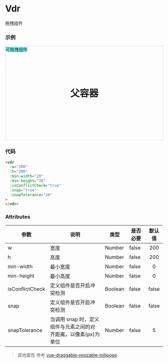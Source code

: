 # Vdr

拖拽组件

### 示例

<!-- 这个是部署到github下的lollipope-ui仓库下 所以添加lollipope-ui  -->

<div style="width:100%; height:300px; border:1px dashed #ccc ; position:relative;">
<h1 style="padding:0;margin:0;width:100%;height:100%;line-height:300px; position:absolute; top:0;left:0; text-align:center;font-size:30px;font-weight:bold;">父容器</h1>
    <l-vdr
    style='background:#82fbf9'
        :w="200"
        :h="200"
        :parent="true"
        :min-width="20"
        :min-height="20"
        :isConflictCheck="true"
        :snap="true"
        :snapTolerance="20"
        >可拖拽组件
    </l-vdr>
</div>

### 代码

```html
<vdr
  :w="200"
  :h="200"
  :min-width="20"
  :min-height="20"
  :isConflictCheck="true"
  :snap="true"
  :snapTolerance="20"
>
</vdr>
```

### Attributes

| 参数            | 说明                                                           | 类型    | 是否必要 | 默认值 |
| --------------- | -------------------------------------------------------------- | ------- | -------- | :----: |
| w               | 宽度                                                           | Number  | false    |  200   |
| h               | 高度                                                           | Number  | false    |  200   |
| min-width       | 最小宽度                                                       | Number  | false    |   0    |
| min-height      | 最小高度                                                       | Number  | false    |   0    |
| isConflictCheck | 定义组件是否开启冲突检测                                       | Boolean | false    | false  |
| snap            | 定义组件是否开启冲突检测                                       | Boolean | false    | false  |
| snapTolerance   | 当调用 snap 时，定义组件与元素之间的对齐距离，以像素(px)为单位 | Number  | false    |   5    |

> 其他属性 参考 [vue-draggable-resizable-lollipope](https://www.npmjs.com/package/vue-draggable-resizable-lollipope)
